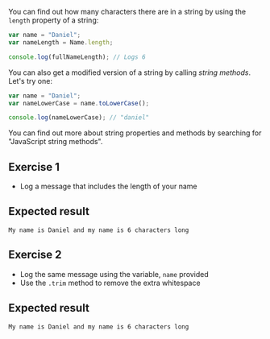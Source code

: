 You can find out how many characters there are in a string by using the `length` property of a string:

```js
var name = "Daniel";
var nameLength = Name.length;

console.log(fullNameLength); // Logs 6
```

You can also get a modified version of a string by calling _string methods_. Let's try one:

```js
var name = "Daniel";
var nameLowerCase = name.toLowerCase();

console.log(nameLowerCase); // "daniel"
```

You can find out more about string properties and methods by searching for "JavaScript string methods".

## Exercise 1

* Log a message that includes the length of your name

## Expected result

```
My name is Daniel and my name is 6 characters long
```

## Exercise 2

* Log the same message using the variable, `name` provided
* Use the `.trim` method to remove the extra whitespace

## Expected result

```
My name is Daniel and my name is 6 characters long
```
